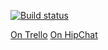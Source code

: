 [![Build status](https://ci.appveyor.com/api/projects/status/hxyycpo7f9uvpf3x)](https://ci.appveyor.com/project/danblack101/nextdashboard)

[On Trello](https://trello.com/b/NzcXbf65/dashboard)
[On HipChat](https://nextdashboard.hipchat.com/rooms/show/688340/nextdashboard)
